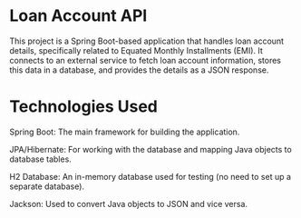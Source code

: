 # Loan Account API

This project is a Spring Boot-based application that handles loan account details, specifically related to Equated Monthly Installments (EMI). It connects to an external service to fetch loan account information, stores this data in a database, and provides the details as a JSON response.

# Technologies Used
Spring Boot: The main framework for building the application.

JPA/Hibernate: For working with the database and mapping Java objects to database tables.

H2 Database: An in-memory database used for testing (no need to set up a separate database).

Jackson: Used to convert Java objects to JSON and vice versa.

